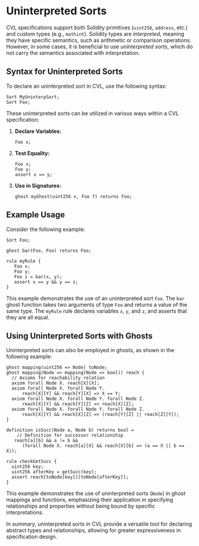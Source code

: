 # Uninterpreted Sorts

CVL specifications support both Solidity primitives (`uint256`, `address`, etc.) and custom types (e.g., `mathint`). Solidity types are _interpreted_, meaning they have specific semantics, such as arithmetic or comparison operations. However, in some cases, it is beneficial to use _uninterpreted sorts_, which do not carry the semantics associated with interpretation.

## Syntax for Uninterpreted Sorts

To declare an uninterpreted sort in CVL, use the following syntax:

```cvl
Sort MyUninterpSort;
Sort Foo;
```

These uninterpreted sorts can be utilized in various ways within a CVL specification:

1. **Declare Variables:** 
   ```cvl
   Foo x;
   ```

2. **Test Equality:**
   ```cvl
   Foo x; 
   Foo y; 
   assert x == y;
   ```

3. **Use in Signatures:**
   ```cvl
   ghost myGhost(uint256 x, Foo f) returns Foo;
   ```

## Example Usage

Consider the following example:

```cvl
Sort Foo;

ghost bar(Foo, Foo) returns Foo;

rule myRule {
   Foo x;
   Foo y;
   Foo z = bar(x, y);
   assert x == y && y == z;
}
```

This example demonstrates the use of an uninterpreted sort `Foo`. The `bar` ghost function takes two arguments of type `Foo` and returns a value of the same type. The `myRule` rule declares variables `x`, `y`, and `z`, and asserts that they are all equal.

## Using Uninterpreted Sorts with Ghosts

Uninterpreted sorts can also be employed in ghosts, as shown in the following example:

```cvl
ghost mapping(uint256 => Node) toNode;
ghost mapping(Node => mapping(Node => bool)) reach {
  // Axioms for reachability relation
  axiom forall Node X. reach[X][X];
  axiom forall Node X. forall Node Y.
      reach[X][Y] && reach[Y][X] => X == Y;
  axiom forall Node X. forall Node Y. forall Node Z.
      reach[X][Y] && reach[Y][Z] => reach[X][Z];
  axiom forall Node X. forall Node Y. forall Node Z.
      reach[X][Y] && reach[X][Z] => (reach[Y][Z] || reach[Z][Y]);
}

definition isSucc(Node a, Node b) returns bool =
    // Definition for successor relationship
   reach[a][b] && a != b &&
      (forall Node X. reach[a][X] && reach[X][b] => (a == X || b == X));
    
rule checkGetSucc {
  uint256 key;
  uint256 afterKey = getSucc(key);
  assert reach[toNode[key]][toNode[afterKey]];
}
```

This example demonstrates the use of uninterpreted sorts (`Node`) in ghost mappings and functions, emphasizing their application in specifying relationships and properties without being bound by specific interpretations.

In summary, uninterpreted sorts in CVL provide a versatile tool for declaring abstract types and relationships, allowing for greater expressiveness in specification design.